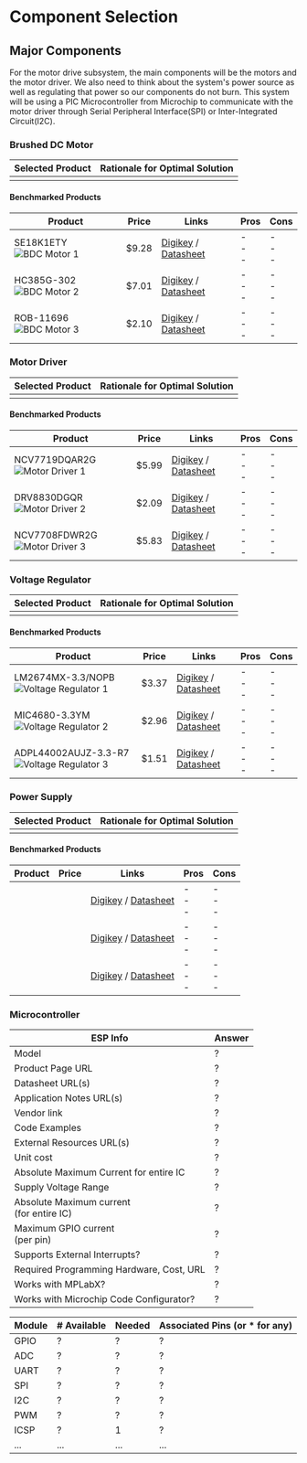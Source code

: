 # **Component Selection**

## **Major Components**
For the motor drive subsystem, the main components will be the motors and the motor driver. We also need to think about the system's power source as well as regulating that power so our components do not burn. This system will be using a PIC Microcontroller from Microchip to communicate with the motor driver through Serial Peripheral Interface(SPI) or Inter-Integrated Circuit(I2C).

### **Brushed DC Motor**
| **Selected Product**     | **Rationale for Optimal Solution**                                              |
|------------------|-------|
|  |  |

#### Benchmarked Products
| Product          | Price | Links       | Pros                           | Cons                         |
|--|-------|-----------------|--------------------------------|------------------------------|
| SE18K1ETY ![BDC Motor 1](images/components/SE18K1ETY.jpg) | $9.28 | [Digikey](https://www.digikey.com/en/products/detail/nmb-technologies-corporation/SE18K1ETY/6021449) / [Datasheet](https://mm.digikey.com/Volume0/opasdata/d220001/medias/docus/734/SE18K.pdf) | -   <br> - <br> -  | -   <br> - <br> - |
| HC385G-302 ![BDC Motor 2](images/components/HC385G-302.jpg) | $7.01 | [Digikey](http://digikey.com/en/products/detail/johnson-motor/HC385G-302/12723725) / [Datasheet](https://www.johnsonelectric.com/pub/media/datasheetdownloadpdf/pdf/HC385G_302_metric_3__0.pdf) | -   <br> - <br> - | -   <br> - <br> - |
| ROB-11696 ![BDC Motor 3](images/components/ROB-11696.jpg) | $2.10 | [Digikey](https://www.digikey.com/en/products/detail/sparkfun-electronics/ROB-11696/6163657) / [Datasheet](https://mm.digikey.com/Volume0/opasdata/d220001/medias/docus/951/ROB-11696_Web.pdf) | -   <br> - <br> - | -   <br> - <br> - |


### **Motor Driver**
| **Selected Product**     | **Rationale for Optimal Solution**                                              |
|------------------|-------|
|  |  |

#### Benchmarked Products
| Product          | Price | Links       | Pros                           | Cons                         |
|--|-------|-----------------|--------------------------------|------------------------------|
| NCV7719DQAR2G ![Motor Driver 1](images/components/NCV7719DQAR2G.jpg) | $5.99 | [Digikey](https://www.digikey.com/en/products/detail/onsemi/NCV7719DQAR2G/12529076) / [Datasheet](https://www.onsemi.com/download/data-sheet/pdf/ncv7719-d.pdf) | - <br> - <br> - | - <br> - <br> - |
| DRV8830DGQR ![Motor Driver 2](images/components/DRV8830DGQR.jpg) | $2.09 | [Digikey](https://www.digikey.com/en/products/detail/texas-instruments/DRV8830DGQR/2520903) / [Datasheet](https://www.ti.com/lit/ds/symlink/drv8830.pdf?HQS=dis-dk-null-digikeymode-dsf-pf-null-wwe&ts=1738989981632&ref_url=https%253A%252F%252Fwww.ti.com%252Fgeneral%252Fdocs%252Fsuppproductinfo.tsp%253FdistId%253D10%2526gotoUrl%253Dhttps%253A%252F%252Fwww.ti.com%252Flit%252Fgpn%252Fdrv8830) | - <br> - <br> - | - <br> - <br> - |
| NCV7708FDWR2G ![Motor Driver 3](images/components/NCV7708FDWR2G.jpg) | $5.83 | [Digikey](https://www.digikey.com/en/products/detail/onsemi/NCV7708FDWR2G/9829237) / [Datasheet](https://www.onsemi.com/pdf/datasheet/ncv7708f-d.pdf) | - <br> - <br> - | - <br> - <br> - |


### **Voltage Regulator**
| **Selected Product**     | **Rationale for Optimal Solution**                                              |
|------------------|-------|
|  |  |

#### Benchmarked Products
| Product          | Price | Links       | Pros                           | Cons                         |
|--|-------|-----------------|--------------------------------|------------------------------|
| LM2674MX-3.3/NOPB ![Voltage Regulator 1](images/components/LM2674MX-3.3.jpg) | $3.37 | [Digikey](https://www.digikey.com/en/products/detail/texas-instruments/LM2674MX-3-3-NOPB/366902) / [Datasheet](https://www.ti.com/lit/ds/symlink/lm2674.pdf?HQS=dis-dk-null-digikeymode-dsf-pf-null-wwe&ts=1738969322841&ref_url=http%253A%252F%252Fwww.wjs2ic.com%252F) |  - <br> - <br> - |  - <br> - <br> - |
| MIC4680-3.3YM ![Voltage Regulator 2](images/components/MIC4680-3.3YM.jpg)  | $2.96 | [Digikey](https://www.digikey.com/en/products/detail/microchip-technology/MIC4680-3-3YM/771689) / [Datasheet](https://ww1.microchip.com/downloads/en/DeviceDoc/mic4680.pdf) |  - <br> - <br> - |  - <br> - <br> - |
| ADPL44002AUJZ-3.3-R7 ![Voltage Regulator 3](images/components/ADPL44002AUJZ-3.3-R7.jpg) | $1.51 | [Digikey](https://www.digikey.com/en/products/detail/analog-devices-inc/ADPL44002AUJZ-3-3-R7/25803461) / [Datasheet](https://www.mouser.com/datasheet/2/609/1/adpl44002-3535120.pdf) | - <br> - <br> -  |  - <br> - <br> - |


### **Power Supply**
| **Selected Product**     | **Rationale for Optimal Solution**                                              |
|------------------|-------|
|  |  |

#### Benchmarked Products
| Product          | Price | Links       | Pros                           | Cons                         |
|--|-------|-----------------|--------------------------------|------------------------------|
|  |  | [Digikey]() / [Datasheet]() |  - <br> - <br> - |  - <br> - <br> - |
|  |  | [Digikey]() / [Datasheet]() |  - <br> - <br> - |  - <br> - <br> - |
|  |  | [Digikey]() / [Datasheet]() |  - <br> - <br> - |  - <br> - <br> - |

### **Microcontroller**
| ESP Info                                      | Answer |
| --------------------------------------------- | ------ | 
| Model                                         | ?      | 
| Product Page URL                              | ?      |
| Datasheet URL(s)                              | ?      |
| Application Notes URL(s)                      | ?      |
| Vendor link                                   | ?      |
| Code Examples                                 | ?      |
| External Resources URL(s)                     | ?      |
| Unit cost                                     | ?      |
| Absolute Maximum Current for entire IC        | ?      |
| Supply Voltage Range                          | ?      |
| Absolute Maximum current <br> (for entire IC) | ?      |
| Maximum GPIO current <br> (per pin)           | ?      |
| Supports External Interrupts?                 | ?      |
| Required Programming Hardware, Cost, URL      | ?      |
| Works with MPLabX?                            | ?      |
| Works with Microchip Code Configurator?       | ?      |


| Module | # Available | Needed | Associated Pins (or * for any) |
| ---------- | ----------- | ------ | ------------------------------ |
| GPIO       | ?           | ?      | ?                              |
| ADC        | ?           | ?      | ?                              |
| UART       | ?           | ?      | ?                              |
| SPI        | ?           | ?      | ?                              |
| I2C        | ?           | ?      | ?                              |
| PWM        | ?           | ?      | ?                              |
| ICSP       | ?           | 1      | ?                              |
| ...        | ...         | ...    | ...                            |



